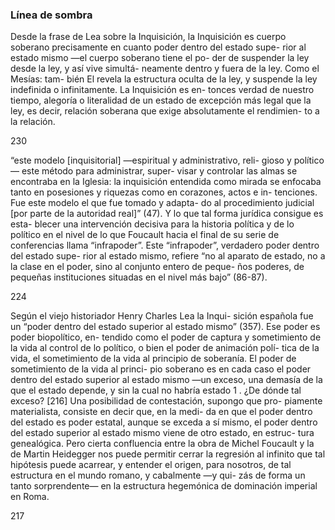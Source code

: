 ### Línea de sombra

Desde la frase de Lea sobre la Inquisición, la Inquisición es cuerpo soberano precisamente en cuanto poder dentro del estado supe- rior al estado mismo —el cuerpo soberano tiene el po- der de suspender la ley desde la ley, y así vive simultá- neamente dentro y fuera de la ley. Como el Mesías: tam- bién El revela la estructura oculta de la ley, y suspende la ley indefinida o infinitamente. La Inquisición es en- tonces verdad de nuestro tiempo, alegoría o literalidad de un estado de excepción más legal que la ley, es decir, relación soberana que exige absolutamente el rendimien- to a la relación.

230

“este modelo \[inquisitorial\] —espiritual y administrativo, reli- gioso y político— este método para administrar, super- visar y controlar las almas se encontraba en la Iglesia: la inquisición entendida como mirada se enfocaba tanto en posesiones y riquezas como en corazones, actos e in- tenciones. Fue este modelo el que fue tomado y adapta- do al procedimiento judicial \[por parte de la autoridad real\]” (47). Y lo que tal forma jurídica consigue es esta- blecer una intervención decisiva para la historia política y de lo político en el nivel de lo que Foucault hacia el final de su serie de conferencias llama “infrapoder”. Este “infrapoder”, verdadero poder dentro del estado supe- rior al estado mismo, refiere “no al aparato de estado, no a la clase en el poder, sino al conjunto entero de peque- ños poderes, de pequeñas instituciones situadas en el nivel más bajo” (86-87).

224

Según el viejo historiador Henry Charles Lea la Inqui- sición española fue un “poder dentro del estado superior al estado mismo” (357). Ese poder es poder biopolítico, en- tendido como el poder de captura y sometimiento de la vida al control de lo político, o bien el poder de animación polí- tica de la vida, el sometimiento de la vida al principio de soberanía. El poder de sometimiento de la vida al princi- pio soberano es en cada caso el poder dentro del estado superior al estado mismo —un exceso, una demasía de la que el estado depende, y sin la cual no habría estado 1 . ¿De dónde tal exceso? \[216\] Una posibilidad de contestación, supongo que pro- piamente materialista, consiste en decir que, en la medi- da en que el poder dentro del estado es poder estatal, aunque se exceda a sí mismo, el poder dentro del estado superior al estado mismo viene de otro estado, en estruc- tura genealógica. Pero cierta confluencia entre la obra de Michel Foucault y la de Martin Heidegger nos puede permitir cerrar la regresión al infinito que tal hipótesis puede acarrear, y entender el origen, para nosotros, de tal estructura en el mundo romano, y cabalmente —y qui- zás de forma un tanto sorprendente— en la estructura hegemónica de dominación imperial en Roma.

217